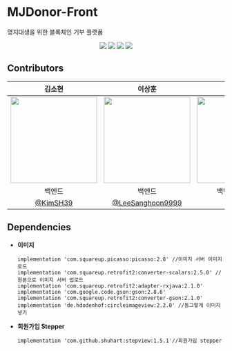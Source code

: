 # MJDonor-Front
명지대생을 위한 블록체인 기부 플랫폼
<p align="center">
  <img src="https://user-images.githubusercontent.com/80878955/262965980-8fb5459e-2576-4339-a4f0-b5c7de1fb1a6.jpg">
  <img src="https://user-images.githubusercontent.com/80878955/262958792-1a1202b1-b989-4d00-ab7e-734b353dea7e.jpg">
  <img src="https://user-images.githubusercontent.com/80878955/262957787-ff248409-13d4-4494-a2a0-b96e59f99d3e.png">
  <img src="https://user-images.githubusercontent.com/80878955/262957806-6a77dc39-89eb-45cb-b63a-0aa5aae5955d.png">
 </p>

 ## Contributors
|김소현|이상훈|채기웅|최지현|
|:---:|:---:|:---:|:---:|
|<img src="https://avatars.githubusercontent.com/u/63898043?v=4" width="200px">|<img src="https://avatars.githubusercontent.com/u/102343981?v=4" width="200px">|<img src="https://avatars.githubusercontent.com/u/77622897?v=4" width="200px">|<img src="https://avatars.githubusercontent.com/u/80878955?v=4" width="200px">|
|백엔드|백엔드|백엔드/블록체인|프론트엔드|
|[@KimSH39](https://github.com/KimSH39)|[@LeeSanghoon9999](https://github.com/LeeSanghoon9999)|[@dipito](https://github.com/Gi-Woong)|[@gus1043](https://github.com/gus1043)|
 
## Dependencies
+ **이미지**
  ```
  implementation 'com.squareup.picasso:picasso:2.8' //이미지 서버 이미지 로드
  implementation 'com.squareup.retrofit2:converter-scalars:2.5.0' //원본으로 이미지 서버 업로드
  implementation 'com.squareup.retrofit2:adapter-rxjava:2.1.0'
  implementation 'com.google.code.gson:gson:2.8.6'
  implementation 'com.squareup.retrofit2:converter-gson:2.1.0'
  implementation 'de.hdodenhof:circleimageview:2.2.0' //동그랗게 이미지 넣기
  ```
  
+ **회원가입 Stepper**
  ```
  implementation 'com.github.shuhart:stepview:1.5.1'//회원가입 stepper
  ```
